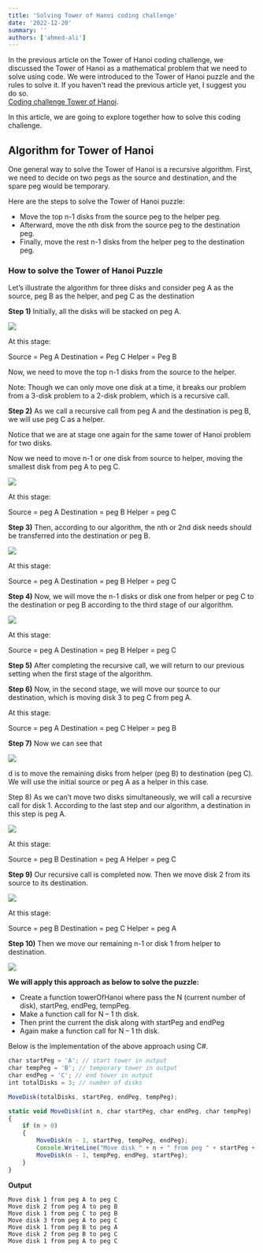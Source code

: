 ```yaml
---
title: 'Solving Tower of Hanoi coding challenge'
date: '2022-12-20'
summary: ''
authors: ['ahmed-ali']
---
```


In the previous article on the Tower of Hanoi coding challenge, we discussed the Tower of Hanoi as a mathematical problem that we need to solve using code. We were introduced to the Tower of Hanoi puzzle and the rules to solve it. If you haven't read the previous article yet, I suggest you do so.  
[Coding challenge Tower of Hanoi](tower-of-hanoi).

In this article, we are going to explore together how to solve this coding challenge.

## Algorithm for Tower of Hanoi

One general way to solve the Tower of Hanoi is a recursive algorithm. First, we need to decide on two pegs as the source and destination, and the spare peg would be temporary.

Here are the steps to solve the Tower of Hanoi puzzle:

- Move the top n-1 disks from the source peg to the helper peg.
- Afterward, move the nth disk from the source peg to the destination peg.
- Finally, move the rest n-1 disks from the helper peg to the destination peg.

### How to solve the Tower of Hanoi Puzzle

Let’s illustrate the algorithm for three disks and consider peg A as the source, peg B as the helper, and peg C as the destination

**Step 1)** Initially, all the disks will be stacked on peg A.

![](../images/dotnet-puzzels/towersOfHanoi/1.png)

At this stage:

Source = Peg A
Destination = Peg C
Helper = Peg B

Now, we need to move the top n-1 disks from the source to the helper.

Note: Though we can only move one disk at a time, it breaks our problem from a 3-disk problem to a 2-disk problem, which is a recursive call.

**Step 2)** As we call a recursive call from peg A and the destination is peg B, we will use peg C as a helper.

Notice that we are at stage one again for the same tower of Hanoi problem for two disks.

Now we need to move n-1 or one disk from source to helper, moving the smallest disk from peg A to peg C.

![](../images/dotnet-puzzels/towersOfHanoi/2.png)

At this stage:

Source = peg A
Destination = peg B
Helper = peg C

**Step 3)** Then, according to our algorithm, the nth or 2nd disk needs should be transferred into the destination or peg B.

![](../images/dotnet-puzzels/towersOfHanoi/3.png)

At this stage:

Source = peg A
Destination = peg B
Helper = peg C

**Step 4)** Now, we will move the n-1 disks or disk one from helper or peg C to the destination or peg B according to the third stage of our algorithm.

![](../images/dotnet-puzzels/towersOfHanoi/4.png)

At this stage:

Source = peg A
Destination = peg B
Helper = peg C

**Step 5)** After completing the recursive call, we will return to our previous setting when the first stage of the algorithm.

**Step 6)** Now, in the second stage, we will move our source to our destination, which is moving disk 3 to peg C from peg A.

At this stage:

Source = peg A
Destination = peg C
Helper = peg B

**Step 7)** Now we can see that

![](../images/dotnet-puzzels/towersOfHanoi/5.png)

d is to move the remaining disks from helper (peg B) to destination (peg C). We will use the initial source or peg A as a helper in this case.

Step 8) As we can’t move two disks simultaneously, we will call a recursive call for disk 1. According to the last step and our algorithm, a destination in this step is peg A.

![](../images/dotnet-puzzels/towersOfHanoi/6.png)

At this stage:

Source = peg B
Destination = peg A
Helper = peg C

**Step 9)** Our recursive call is completed now. Then we move disk 2 from its source to its destination.

![](../images/dotnet-puzzels/towersOfHanoi/7.png)

At this stage:

Source = peg B
Destination = peg C
Helper = peg A

**Step 10)** Then we move our remaining n-1 or disk 1 from helper to destination.

![](../images/dotnet-puzzels/towersOfHanoi/8.png)

**We will apply this approach as below to solve the puzzle:**

- Create a function towerOfHanoi where pass the N (current number of disk), startPeg, endPeg, tempPeg.
- Make a function call for N – 1 th disk.
- Then print the current the disk along with startPeg and endPeg
- Again make a function call for N – 1 th disk.

Below is the implementation of the above approach using C#.

```js
char startPeg = 'A'; // start tower in output
char tempPeg = 'B'; // temporary tower in output
char endPeg = 'C'; // end tower in output
int totalDisks = 3; // number of disks

MoveDisk(totalDisks, startPeg, endPeg, tempPeg);

static void MoveDisk(int n, char startPeg, char endPeg, char tempPeg)
{
    if (n > 0)
    {
        MoveDisk(n - 1, startPeg, tempPeg, endPeg);
        Console.WriteLine("Move disk " + n + " from peg " + startPeg + " to peg " + endPeg);
        MoveDisk(n - 1, tempPeg, endPeg, startPeg);
    }
}
```

**Output**

```
Move disk 1 from peg A to peg C
Move disk 2 from peg A to peg B
Move disk 1 from peg C to peg B
Move disk 3 from peg A to peg C
Move disk 1 from peg B to peg A
Move disk 2 from peg B to peg C
Move disk 1 from peg A to peg C
```
